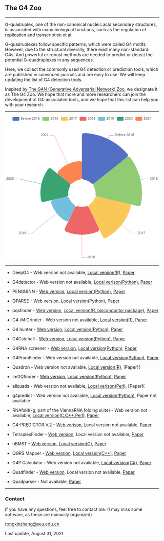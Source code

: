 ## The G4  Zoo


***

G-quadruplex, one of the non-canonical nucleic acid secondary structures, is associated with many biological functions, such as the regulation of replication and transcription et al. 

G-quadruplexes follow specific patterns, which were called G4 motifs. However, due to the structural diversity, there exist many non-standard G4s. And powerful or robust methods are needed to predict or detect the potential G-quadruplexes in any sequences.

Here, we collect the commonly used G4 detection or prediction tools, which are published in convinced journals and are easy to use. We will keep updating the list of G4 detection tools.

Inspired by [The GAN (Generative Adversarial Network) Zoo](https://github.com/hindupuravinash/the-gan-zoo), we designate it as The G4 Zoo. We hope that more and more researchers can join the development of G4-associated tools, and we hope that this list can help you with your research.

***

![#publications for G4 detection tools](https://github.com/rongxinzh/The-G4-Zoo/blob/main/images/%23publications%20for%20G4%20detection%20tools.PNG)

***

- DeepG4 - Web version not available, [Local version(R)](https://github.com/morphos30/DeepG4), [Paper](https://journals.plos.org/ploscompbiol/article?id=10.1371/journal.pcbi.1009308)

- G4detector - Web version not available, [Local verison(Python)](https://github.com/OrensteinLab/G4detector), [Paper](https://ieeexplore.ieee.org/abstract/document/9408415)

- PENGUINN - [Web version](https://ml-bioinfo-ceitec.github.io/penguinn/), [Local version(Python)](https://github.com/ML-Bioinfo-CEITEC/penguinn), [Paper](https://www.frontiersin.org/articles/10.3389/fgene.2020.568546/full)

- QPARSE - [Web version](http://www.medcomp.medicina.unipd.it/qparse/tool), [Local version(Python)](https://github.com/B3rse/qparse), [Paper](https://academic.oup.com/bioinformatics/article/36/2/393/5536767)

- pqsfinder - [Web version](https://pqsfinder.fi.muni.cz/), [Local version(R, bioconductor package)](https://bioconductor.org/packages/release/bioc/html/pqsfinder.html), [Paper](https://academic.oup.com/bioinformatics/article/33/21/3373/3923794)

- G4-iM Grinder - Web version not available, [Local version(R)](https://github.com/EfresBR/G4iMGrinder), [Paper](https://academic.oup.com/nargab/article/2/1/lqz005/5576141)

- G4 hunter - [Web version](https://bioinformatics.ibp.cz/#/), [Local version(Python)](https://github.com/AnimaTardeb/G4Hunter), [Paper](https://academic.oup.com/nar/article/44/4/1746/1854457)

- G4Catchall - [Web version](http://homes.ieu.edu.tr/odoluca/G4Catchall/), [Local version(Python)](https://github.com/odoluca/G4Catchall), [Paper](https://www.sciencedirect.com/science/article/abs/pii/S0022519318305976)

- G4RNA screener - [Web version](https://www.sciencedirect.com/science/article/abs/pii/S0300908418301597), [Local version(Python)](http://gitlabscottgroup.med.usherbrooke.ca/J-Michel/g4rna_screener), [Paper](https://academic.oup.com/bioinformatics/article/33/22/3532/4061281)

- G4PromFinder - Web version not available, [Local version(Python)](https://github.com/MarcoDiSalvo90/G4PromFinder), [Paper](https://bmcbioinformatics.biomedcentral.com/articles/10.1186/s12859-018-2049-x)

- Quadron - Web version not available, [Local version(R)](https://github.com/aleksahak/Quadron), [Paper](

- ImGQfinder - [Web version](http://imgqfinder.niifhm.ru/), [Local version(Python)](https://github.com/PollyTikhonova/ImGQfinder), [Paper](https://www.sciencedirect.com/science/article/pii/S0300908416303182)

- allquads - Web version not available, [Local verison(Perl)](https://journals.plos.org/plosone/article/file?type=supplementary&id=info:doi/10.1371/journal.pone.0146174.s001), [Paper](

- g4predict - Web version not available, [Local version(Python)](https://github.com/mparker2/g4predict), Paper not available

- RNAfold(-g, part of the ViennaRNA folding suite) - Web version not available, [Local version(C,C++,Perl)](https://www.tbi.univie.ac.at/RNA/), [Paper](https://almob.biomedcentral.com/articles/10.1186/1748-7188-6-26)

- G4-PREDICTOR V.2 - [Web verison](http://bsbe.iiti.ac.in/bsbe/ipdb/update/tool.html), Local version not available, [Paper](https://www.nature.com/articles/srep38144)

- TetraplexFinder - [Web version](http://quadbase.igib.res.in/TetraPlexFinder), Local version not available, [Paper](https://academic.oup.com/nar/article/44/W1/W277/2499382)

- nBMST - [Web version](https://nonb-abcc.ncifcrf.gov/apps/nBMST/default/), [Local version(C)](https://github.com/abcsFrederick/non-B_gfa), [Paper](https://currentprotocols.onlinelibrary.wiley.com/doi/10.1002/0471142905.hg1807s73)

- QGRS Mapper - [Web version](https://bioinformatics.ramapo.edu/QGRS/analyze.php), [Local version(C++)](https://github.com/freezer333/qgrs-cpp), [Paper](https://academic.oup.com/nar/article/34/suppl_2/W676/2505656)

- G4P Calculator - Web version not available, [Local version(C#)](https://depts.washington.edu/maizels9/G4calc.php), [Paper](https://academic.oup.com/nar/article-lookup/doi/10.1093/nar/gkl529)

- Quadfinder - [Web version](http://miracle.igib.res.in/quadfinder/), Local version not available, [Paper](https://academic.oup.com/nar/article/34/suppl_2/W683/2505703)

- Quadparser - Not available, [Paper](https://academic.oup.com/nar/article/33/9/2908/2401500)

***

### Contact

If you have any questions, feel free to contact me. (I may miss some software, as these are manually organized)

rongxinzhang@seu.edu.cn

Last update, August 31, 2021

